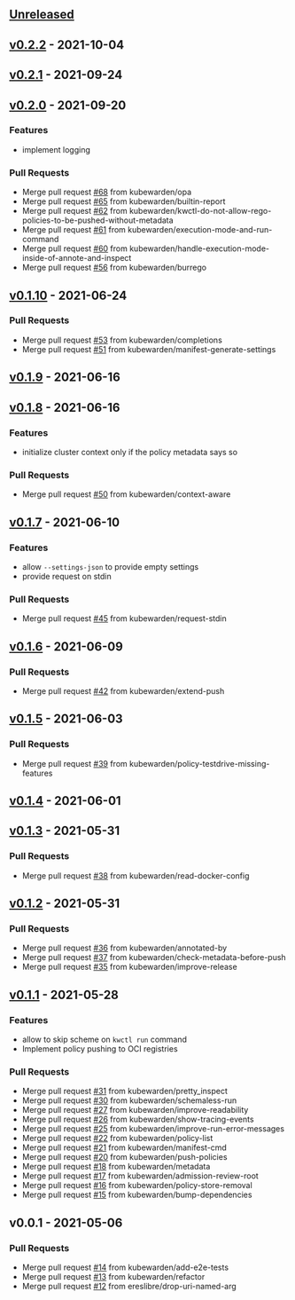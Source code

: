 <a name="unreleased"></a>
## [Unreleased]


<a name="v0.2.2"></a>
## [v0.2.2] - 2021-10-04

<a name="v0.2.1"></a>
## [v0.2.1] - 2021-09-24

<a name="v0.2.0"></a>
## [v0.2.0] - 2021-09-20
### Features
- implement logging

### Pull Requests
- Merge pull request [#68](https://github.com/kubewarden/policy-server/issues/68) from kubewarden/opa
- Merge pull request [#65](https://github.com/kubewarden/policy-server/issues/65) from kubewarden/builtin-report
- Merge pull request [#62](https://github.com/kubewarden/policy-server/issues/62) from kubewarden/kwctl-do-not-allow-rego-policies-to-be-pushed-without-metadata
- Merge pull request [#61](https://github.com/kubewarden/policy-server/issues/61) from kubewarden/execution-mode-and-run-command
- Merge pull request [#60](https://github.com/kubewarden/policy-server/issues/60) from kubewarden/handle-execution-mode-inside-of-annote-and-inspect
- Merge pull request [#56](https://github.com/kubewarden/policy-server/issues/56) from kubewarden/burrego


<a name="v0.1.10"></a>
## [v0.1.10] - 2021-06-24
### Pull Requests
- Merge pull request [#53](https://github.com/kubewarden/policy-server/issues/53) from kubewarden/completions
- Merge pull request [#51](https://github.com/kubewarden/policy-server/issues/51) from kubewarden/manifest-generate-settings


<a name="v0.1.9"></a>
## [v0.1.9] - 2021-06-16

<a name="v0.1.8"></a>
## [v0.1.8] - 2021-06-16
### Features
- initialize cluster context only if the policy metadata says so

### Pull Requests
- Merge pull request [#50](https://github.com/kubewarden/policy-server/issues/50) from kubewarden/context-aware


<a name="v0.1.7"></a>
## [v0.1.7] - 2021-06-10
### Features
- allow `--settings-json` to provide empty settings
- provide request on stdin

### Pull Requests
- Merge pull request [#45](https://github.com/kubewarden/policy-server/issues/45) from kubewarden/request-stdin


<a name="v0.1.6"></a>
## [v0.1.6] - 2021-06-09
### Pull Requests
- Merge pull request [#42](https://github.com/kubewarden/policy-server/issues/42) from kubewarden/extend-push


<a name="v0.1.5"></a>
## [v0.1.5] - 2021-06-03
### Pull Requests
- Merge pull request [#39](https://github.com/kubewarden/policy-server/issues/39) from kubewarden/policy-testdrive-missing-features


<a name="v0.1.4"></a>
## [v0.1.4] - 2021-06-01

<a name="v0.1.3"></a>
## [v0.1.3] - 2021-05-31
### Pull Requests
- Merge pull request [#38](https://github.com/kubewarden/policy-server/issues/38) from kubewarden/read-docker-config


<a name="v0.1.2"></a>
## [v0.1.2] - 2021-05-31
### Pull Requests
- Merge pull request [#36](https://github.com/kubewarden/policy-server/issues/36) from kubewarden/annotated-by
- Merge pull request [#37](https://github.com/kubewarden/policy-server/issues/37) from kubewarden/check-metadata-before-push
- Merge pull request [#35](https://github.com/kubewarden/policy-server/issues/35) from kubewarden/improve-release


<a name="v0.1.1"></a>
## [v0.1.1] - 2021-05-28
### Features
- allow to skip scheme on `kwctl run` command
- Implement policy pushing to OCI registries

### Pull Requests
- Merge pull request [#31](https://github.com/kubewarden/policy-server/issues/31) from kubewarden/pretty_inspect
- Merge pull request [#30](https://github.com/kubewarden/policy-server/issues/30) from kubewarden/schemaless-run
- Merge pull request [#27](https://github.com/kubewarden/policy-server/issues/27) from kubewarden/improve-readability
- Merge pull request [#26](https://github.com/kubewarden/policy-server/issues/26) from kubewarden/show-tracing-events
- Merge pull request [#25](https://github.com/kubewarden/policy-server/issues/25) from kubewarden/improve-run-error-messages
- Merge pull request [#22](https://github.com/kubewarden/policy-server/issues/22) from kubewarden/policy-list
- Merge pull request [#21](https://github.com/kubewarden/policy-server/issues/21) from kubewarden/manifest-cmd
- Merge pull request [#20](https://github.com/kubewarden/policy-server/issues/20) from kubewarden/push-policies
- Merge pull request [#18](https://github.com/kubewarden/policy-server/issues/18) from kubewarden/metadata
- Merge pull request [#17](https://github.com/kubewarden/policy-server/issues/17) from kubewarden/admission-review-root
- Merge pull request [#16](https://github.com/kubewarden/policy-server/issues/16) from kubewarden/policy-store-removal
- Merge pull request [#15](https://github.com/kubewarden/policy-server/issues/15) from kubewarden/bump-dependencies


<a name="v0.0.1"></a>
## v0.0.1 - 2021-05-06
### Pull Requests
- Merge pull request [#14](https://github.com/kubewarden/policy-server/issues/14) from kubewarden/add-e2e-tests
- Merge pull request [#13](https://github.com/kubewarden/policy-server/issues/13) from kubewarden/refactor
- Merge pull request [#12](https://github.com/kubewarden/policy-server/issues/12) from ereslibre/drop-uri-named-arg


[Unreleased]: https://github.com/kubewarden/policy-server/compare/v0.2.2...HEAD
[v0.2.2]: https://github.com/kubewarden/policy-server/compare/v0.2.1...v0.2.2
[v0.2.1]: https://github.com/kubewarden/policy-server/compare/v0.2.0...v0.2.1
[v0.2.0]: https://github.com/kubewarden/policy-server/compare/v0.1.10...v0.2.0
[v0.1.10]: https://github.com/kubewarden/policy-server/compare/v0.1.9...v0.1.10
[v0.1.9]: https://github.com/kubewarden/policy-server/compare/v0.1.8...v0.1.9
[v0.1.8]: https://github.com/kubewarden/policy-server/compare/v0.1.7...v0.1.8
[v0.1.7]: https://github.com/kubewarden/policy-server/compare/v0.1.6...v0.1.7
[v0.1.6]: https://github.com/kubewarden/policy-server/compare/v0.1.5...v0.1.6
[v0.1.5]: https://github.com/kubewarden/policy-server/compare/v0.1.4...v0.1.5
[v0.1.4]: https://github.com/kubewarden/policy-server/compare/v0.1.3...v0.1.4
[v0.1.3]: https://github.com/kubewarden/policy-server/compare/v0.1.2...v0.1.3
[v0.1.2]: https://github.com/kubewarden/policy-server/compare/v0.1.1...v0.1.2
[v0.1.1]: https://github.com/kubewarden/policy-server/compare/v0.0.1...v0.1.1
